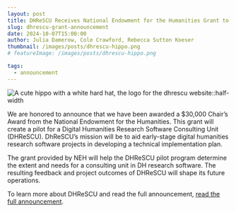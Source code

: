 ```yaml
---
layout: post
title: DHReSCU Receives National Endowment for the Humanities Grant to Support Research Software Projects
slug: dhrescu-grant-announcement
date: 2024-10-07T15:00:00
author: Julia Damerow, Cole Crawford, Rebecca Sutton Koeser
thumbnail: /images/posts/dhrescu-hippo.png
# featureImage: /images/posts/dhrescu-hippo.png

tags:
  - announcement
---
```


![A cute hippo with a white hard hat, the logo for the dhrescu website::half-width](/images/posts/dhrescu-hippo.png)

We are honored to announce that we have been awarded a $30,000 Chair’s Award from the National Endowment for the Humanities. This grant will create a pilot for a Digital Humanities Research Software Consulting Unit (DHReSCU). DhReSCU’s mission will be to aid early-stage digital humanities research software projects in developing a technical implementation plan.

The grant provided by NEH will help the DHReSCU pilot program determine the extent and needs for a consulting unit in DH research software. The resulting feedback and project outcomes of DHReSCU will shape its future operations.

To learn more about DHReSCU and read the full announcement, [read the full announcement](https://dhrescunit.github.io/posts/announcement/).

